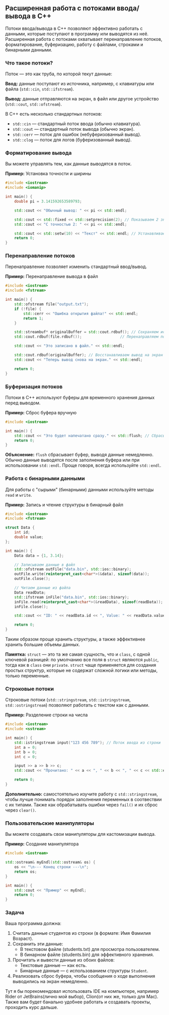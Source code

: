 ﻿## Расширенная работа с потоками ввода/вывода в C++

Потоки ввода/вывода в C++ позволяют эффективно работать с данными, которые поступают в программу или выводятся из неё. Расширенная работа с потоками охватывает перенаправление потоков, форматирование, буферизацию, работу с файлами, строками и бинарными данными.

### Что такое потоки?

Поток — это как труба, по которой текут данные:

**Ввод:** данные поступают из источника, например, с клавиатуры или файла (`std::cin`, `std::ifstream`).

**Вывод:** данные отправляются на экран, в файл или другое устройство (`std::cout`, `std::ofstream`).

В C++ есть несколько стандартных потоков:

- `std::cin` — стандартный поток ввода (обычно клавиатура).
- `std::cout` — стандартный поток вывода (обычно экран).
- `std::cerr` — поток для ошибок (небуферизованный вывод).
- `std::clog` — поток для логов (буферизованный вывод).

### Форматирование вывода

Вы можете управлять тем, как данные выводятся в поток.

**Пример:** Установка точности и ширины
```cpp
#include <iostream>
#include <iomanip>

int main() {
    double pi = 3.141592653589793;

    std::cout << "Обычный вывод: " << pi << std::endl;

    std::cout << std::fixed << std::setprecision(2); // Показываем 2 знака после точки
    std::cout << "С точностью 2: " << pi << std::endl;

    std::cout << std::setw(10) << "Текст" << std::endl; // Устанавливаем ширину поля вывода
    return 0;
}
```

### Перенаправление потоков

Перенаправление позволяет изменить стандартный ввод/вывод.

**Пример:** Перенаправление вывода в файл
```cpp
#include <iostream>
#include <fstream>

int main() {
    std::ofstream file("output.txt");
    if (!file) {
        std::cerr << "Ошибка открытия файла!" << std::endl;
        return 1;
    }

    std::streambuf* originalBuffer = std::cout.rdbuf(); // Сохраняем исходный буфер
    std::cout.rdbuf(file.rdbuf());                 // Перенаправляем поток в файл

    std::cout << "Это записано в файл." << std::endl;

    std::cout.rdbuf(originalBuffer); // Восстанавливаем вывод на экран
    std::cout << "Теперь вывод снова на экран." << std::endl;

    return 0;
}
```

### Буферизация потоков

Потоки в C++ используют буферы для временного хранения данных перед выводом.

**Пример:** Сброс буфера вручную
```cpp
#include <iostream>

int main() {
    std::cout << "Это будет напечатано сразу." << std::flush; // Сбрасываем буфер
    return 0;
}
```

**Объяснение:**
`flush` сбрасывает буфер, выводя данные немедленно.
Обычно данные выводятся после заполнения буфера или при использовании `std::endl`. Проще говоря, всегда используйте `std::endl`.

### Работа с бинарными данными

Для работы с "сырыми" (бинарными) данными используйте методы `read` и `write`.

**Пример:** Запись и чтение структуры в бинарный файл
```cpp
#include <iostream>
#include <fstream>

struct Data {
    int id;
    double value;
};

int main() {
    Data data = {1, 3.14};

    // Записываем данные в файл
    std::ofstream outFile("data.bin", std::ios::binary);
    outFile.write(reinterpret_cast<char*>(&data), sizeof(data));
    outFile.close();

    // Читаем данные из файла
    Data readData;
    std::ifstream inFile("data.bin", std::ios::binary);
    inFile.read(reinterpret_cast<char*>(&readData), sizeof(readData));
    inFile.close();

    std::cout << "ID: " << readData.id << ", Value: " << readData.value << std::endl;

    return 0;
}
```
Таким образом проще хранить структуры, а также эффективнее хранить большие объемы данных.

**Памятка:** `struct` — это та же самая сущность, что и `class`, с одной ключевой разницей: по умолчанию все поля в `struct` являются `public`, тогда как в `class` они `private`. `struct` чаще применяется для создания простых структур, которые не содержат сложной логики или методы, только переменные.

### Строковые потоки

Строковые потоки (`std::stringstream`, `std::istringstream`, `std::ostringstream`) позволяют работать с текстом как с данными.

**Пример:** Разделение строки на числа
```cpp
#include <iostream>
#include <sstream>

int main() {
    std::istringstream input("123 456 789"); // Поток ввода из строки
    int a = 0;
    int b = 0;
    int c = 0;

    input >> a >> b >> c;
    std::cout << "Прочитано: " << a << ", " << b << ", " << c << std::endl;

    return 0;
}
```

**Дополнительно:** самостоятельно изучите работу с `std::stringstream`, чтобы лучше понимать порядок заполнения переменных в соотвествии с их типами. Также как обрабатывать ошибки через `fail()` и их сброс через `clear()`.

### Пользовательские манипуляторы

Вы можете создавать свои манипуляторы для кастомизации вывода.

**Пример:** Создание манипулятора
```cpp
#include <iostream>

std::ostream& myEndl(std::ostream& os) {
    os << "\n--- Конец строки ---\n";
    return os;
}

int main() {
    std::cout << "Пример" << myEndl;
    return 0;
}
```

### Задача 

Ваша программа должна:

1. Считать данные студентов из строки (в формате: Имя Фамилия Возраст).
2. Сохранить эти данные:
    - В текстовом файле (students.txt) для просмотра пользователем.
    - В бинарном файле (students.bin) для эффективного хранения.
3. Прочитать и вывести данные из обоих файлов:
    - Текстовые данные — как есть.
    - Бинарные данные — с использованием структуры `Student`.
4. Реализовать сброс буфера, чтобы сообщения о ходе выполнения выводились на экран немедленно.

Тут я бы порекомендовал использовать IDE на компьютере, например Rider от JetBrains(лично мой выбор), Clion(от них же, только для Mac). Также вам будет банально удобнее работать и создавать проекты, проходить курс дальше.